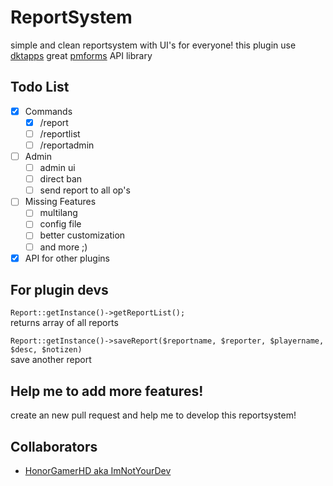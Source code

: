 # ReportSystem
simple and clean reportsystem with UI's for everyone!
this plugin use [dktapps](https://github.com/dktapps) great [pmforms](https://github.com/dktapps-pm-pl/pmforms) API library

## Todo List

- [x] Commands
    - [x] /report
    - [ ] /reportlist
    - [ ] /reportadmin
- [ ] Admin
    - [ ] admin ui
    - [ ] direct ban
    - [ ] send report to all op's
- [ ] Missing Features
    - [ ] multilang
    - [ ] config file
    - [ ] better customization
    - [ ] and more ;)
- [x] API for other plugins

## For plugin devs
`Report::getInstance()->getReportList();`
<br>returns array of all reports

`Report::getInstance()->saveReport($reportname, $reporter, $playername, $desc, $notizen)`
<br>save another report

## Help me to add more features!
create an new pull request and help me to develop this reportsystem!

## Collaborators
- [HonorGamerHD aka ImNotYourDev](https://github.com/honorgamerhd)